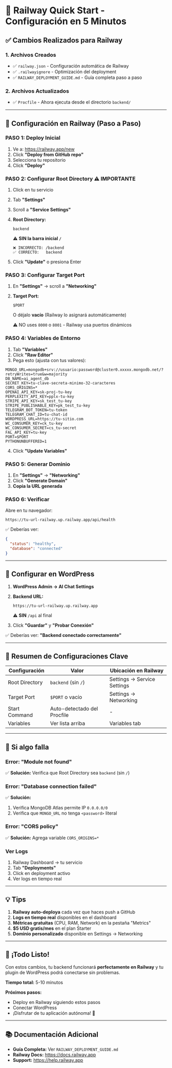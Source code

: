 # 🚀 Railway Quick Start - Configuración en 5 Minutos

## ✅ Cambios Realizados para Railway

### 1. Archivos Creados
- ✅ `railway.json` - Configuración automática de Railway
- ✅ `.railwayignore` - Optimización del deployment
- ✅ `RAILWAY_DEPLOYMENT_GUIDE.md` - Guía completa paso a paso

### 2. Archivos Actualizados
- ✅ `Procfile` - Ahora ejecuta desde el directorio `backend/`

---

## 🎯 Configuración en Railway (Paso a Paso)

### PASO 1: Deploy Inicial

1. Ve a: https://railway.app/new
2. Click **"Deploy from GitHub repo"**
3. Selecciona tu repositorio
4. Click **"Deploy"**

### PASO 2: Configurar Root Directory ⚠️ IMPORTANTE

1. Click en tu servicio
2. Tab **"Settings"**
3. Scroll a **"Service Settings"**
4. **Root Directory:**
   ```
   backend
   ```
   ⚠️ **SIN la barra inicial `/`**
   
   ```
   ❌ INCORRECTO: /backend
   ✅ CORRECTO:   backend
   ```

5. Click **"Update"** o presiona Enter

### PASO 3: Configurar Target Port

1. En **"Settings"** → scroll a **"Networking"**
2. **Target Port:**
   ```
   $PORT
   ```
   O déjalo **vacío** (Railway lo asignará automáticamente)

   ⚠️ NO uses `8000` o `8001` - Railway usa puertos dinámicos

### PASO 4: Variables de Entorno

1. Tab **"Variables"**
2. Click **"Raw Editor"**
3. Pega esto (ajusta con tus valores):

```env
MONGO_URL=mongodb+srv://usuario:password@cluster0.xxxxx.mongodb.net/?retryWrites=true&w=majority
DB_NAME=ai_agent_db
SECRET_KEY=tu-clave-secreta-minimo-32-caracteres
CORS_ORIGINS=*
OPENAI_API_KEY=sk-proj-tu-key
PERPLEXITY_API_KEY=pplx-tu-key
STRIPE_API_KEY=sk_test_tu-key
STRIPE_PUBLISHABLE_KEY=pk_test_tu-key
TELEGRAM_BOT_TOKEN=tu-token
TELEGRAM_CHAT_ID=tu-chat-id
WORDPRESS_URL=https://tu-sitio.com
WC_CONSUMER_KEY=ck_tu-key
WC_CONSUMER_SECRET=cs_tu-secret
FAL_API_KEY=tu-key
PORT=$PORT
PYTHONUNBUFFERED=1
```

4. Click **"Update Variables"**

### PASO 5: Generar Dominio

1. En **"Settings"** → **"Networking"**
2. Click **"Generate Domain"**
3. **Copia la URL generada**

### PASO 6: Verificar

Abre en tu navegador:
```
https://tu-url-railway.up.railway.app/api/health
```

✅ Deberías ver:
```json
{
  "status": "healthy",
  "database": "connected"
}
```

---

## 🔌 Configurar en WordPress

1. **WordPress Admin → AI Chat Settings**
2. **Backend URL:**
   ```
   https://tu-url-railway.up.railway.app
   ```
   ⚠️ **SIN** `/api` al final

3. Click **"Guardar"** y **"Probar Conexión"**

✅ Deberías ver: **"Backend conectado correctamente"**

---

## 📝 Resumen de Configuraciones Clave

| Configuración | Valor | Ubicación en Railway |
|---------------|-------|---------------------|
| Root Directory | `backend` (sin `/`) | Settings → Service Settings |
| Target Port | `$PORT` o vacío | Settings → Networking |
| Start Command | Auto-detectado del Procfile | - |
| Variables | Ver lista arriba | Variables tab |

---

## 🐛 Si algo falla

### Error: "Module not found"
✅ **Solución:** Verifica que Root Directory sea `backend` (sin `/`)

### Error: "Database connection failed"
✅ **Solución:**
1. Verifica MongoDB Atlas permite IP `0.0.0.0/0`
2. Verifica que `MONGO_URL` no tenga `<password>` literal

### Error: "CORS policy"
✅ **Solución:** Agrega variable `CORS_ORIGINS=*`

### Ver Logs
1. Railway Dashboard → tu servicio
2. Tab **"Deployments"**
3. Click en deployment activo
4. Ver logs en tiempo real

---

## 💡 Tips

1. **Railway auto-deploya** cada vez que haces push a GitHub
2. **Logs en tiempo real** disponibles en el dashboard
3. **Métricas gratuitas** (CPU, RAM, Network) en la pestaña "Metrics"
4. **$5 USD gratis/mes** en el plan Starter
5. **Dominio personalizado** disponible en Settings → Networking

---

## 🎉 ¡Todo Listo!

Con estos cambios, tu backend funcionará **perfectamente en Railway** y tu plugin de WordPress podrá conectarse sin problemas.

**Tiempo total:** 5-10 minutos

**Próximos pasos:**
- Deploy en Railway siguiendo estos pasos
- Conectar WordPress
- ¡Disfrutar de tu aplicación autónoma! 🚀

---

## 📚 Documentación Adicional

- **Guía Completa:** Ver `RAILWAY_DEPLOYMENT_GUIDE.md`
- **Railway Docs:** https://docs.railway.app
- **Support:** https://help.railway.app

